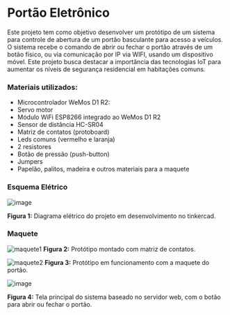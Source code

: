 # Portão Eletrônico

Este projeto tem como objetivo desenvolver um protótipo de um sistema para controle de abertura de um portão basculante para acesso a veículos. O sistema recebe o comando de abrir ou fechar o portão através de um botão físico, ou via comunicação por IP via WIFI, usando um dispositivo móvel. Este projeto busca destacar a importância das tecnologias IoT para aumentar os níveis de segurança residencial em habitações comuns.

### Materiais utilizados:
- Microcontrolador WeMos D1 R2: 
- Servo motor
- Módulo WiFi ESP8266 integrado ao WeMos D1 R2
- Sensor de distância HC-SR04
- Matriz de contatos (protoboard)
- Leds comuns (vermelho e laranja)
- 2 resistores 
- Botão de pressão (push-button)
- Jumpers
- Papelão, palitos, madeira e outros materiais para a maquete

### Esquema Elétrico

![image](https://github.com/beatriz-ana/projeto-arduino/assets/76708862/d7dc55f5-cd60-437c-84a1-9582c323eeca)

**Figura 1:** Diagrama elétrico do projeto em desenvolvimento no tinkercad.

### Maquete 

![maquete1](https://github.com/beatriz-ana/projeto-arduino/assets/76708862/f6508d22-a51a-488b-bb4f-185a7c2e6d91)
**Figura 2:** Protótipo montado com matriz de contatos.

![maquete2](https://github.com/beatriz-ana/projeto-arduino/assets/76708862/597ee0c8-8e2b-4a39-b3e5-5fdd3f2cfc3b)
**Figura 3:** Protótipo em funcionamento com a maquete do portão.

![image](https://github.com/beatriz-ana/projeto-arduino/assets/76708862/ad450c65-5e26-4913-9f16-b3012fc9fd5e)

**Figura 4:** Tela principal do sistema baseado no servidor web, com o botão para abrir ou fechar o portão.
